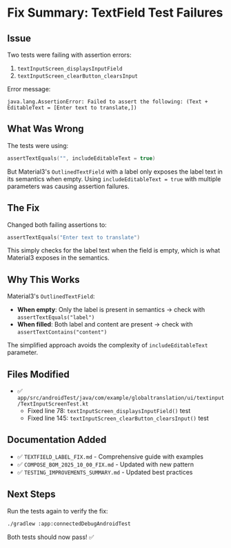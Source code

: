 # Fix Summary: TextField Test Failures

## Issue
Two tests were failing with assertion errors:
1. `textInputScreen_displaysInputField`
2. `textInputScreen_clearButton_clearsInput`

Error message:
```
java.lang.AssertionError: Failed to assert the following: (Text + EditableText = [Enter text to translate,])
```

## What Was Wrong
The tests were using:
```kotlin
assertTextEquals("", includeEditableText = true)
```

But Material3's `OutlinedTextField` with a label only exposes the label text in its semantics when empty. Using `includeEditableText = true` with multiple parameters was causing assertion failures.

## The Fix
Changed both failing assertions to:
```kotlin
assertTextEquals("Enter text to translate")
```

This simply checks for the label text when the field is empty, which is what Material3 exposes in the semantics.

## Why This Works
Material3's `OutlinedTextField`:
- **When empty**: Only the label is present in semantics → check with `assertTextEquals("label")`
- **When filled**: Both label and content are present → check with `assertTextContains("content")`

The simplified approach avoids the complexity of `includeEditableText` parameter.

## Files Modified
- ✅ `app/src/androidTest/java/com/example/globaltranslation/ui/textinput/TextInputScreenTest.kt`
  - Fixed line 78: `textInputScreen_displaysInputField()` test
  - Fixed line 145: `textInputScreen_clearButton_clearsInput()` test

## Documentation Added
- ✅ `TEXTFIELD_LABEL_FIX.md` - Comprehensive guide with examples
- ✅ `COMPOSE_BOM_2025_10_00_FIX.md` - Updated with new pattern
- ✅ `TESTING_IMPROVEMENTS_SUMMARY.md` - Updated best practices

## Next Steps
Run the tests again to verify the fix:
```bash
./gradlew :app:connectedDebugAndroidTest
```

Both tests should now pass! ✅
